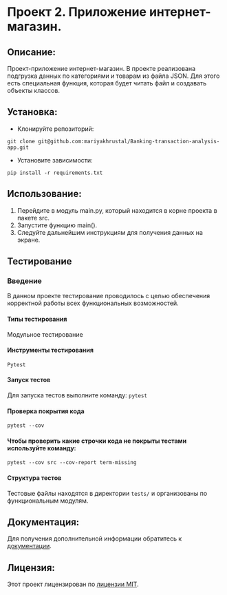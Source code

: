# Проект 2. Приложение интернет-магазин.
## Описание:
Проект-приложение интернет-магазин.
В проекте реализована подгрузка данных по категориями и товарам из файла JSON. Для этого есть специальная функция,
которая будет читать файл и создавать объекты классов.
## Установка:
- Клонируйте репозиторий:
```
git clone git@github.com:mariyakhrustal/Banking-transaction-analysis-app.git
```
- Установите зависимости:
```
pip install -r requirements.txt
```
## Использование:
1. Перейдите в модуль main.py, который находится в корне проекта в пакете src.
2. Запустите функцию main().
3. Следуйте дальнейшим инструкциям для получения данных на экране.

## Тестирование
### Введение
В данном проекте тестирование проводилось с целью обеспечения корректной работы всех функциональных возможностей.

#### Типы тестирования
Модульное тестирование

#### Инструменты тестирования
`Pytest`

#### Запуск тестов
Для запуска тестов выполните команду:
`pytest`

#### Проверка покрытия кода
`pytest --cov`
#### Чтобы проверить какие строчки кода не покрыты тестами используйте команду:

```
pytest --cov src --cov-report term-missing
```
#### Структура тестов
Тестовые файлы находятся в директории `tests/` и организованы по функциональным модулям.

## Документация:
Для получения дополнительной информации обратитесь к [документации](docs/README.md).

## Лицензия:
Этот проект лицензирован по [лицензии MIT](LICENSE).
